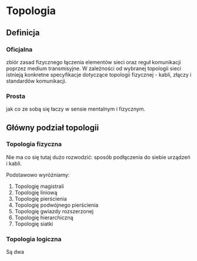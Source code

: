 # Topologia

## Definicja

### Oficjalna

zbiór zasad fizycznego łączenia elementów sieci oraz reguł komunikacji poprzez medium transmisyjne. W zależności od wybranej topologii sieci istnieją konkretne specyfikacje dotyczące topologii fizycznej - kabli, złączy i standardów komunikacji.

### Prosta

jak co ze sobą się łaczy w sensie mentalnym i fizycznym.

## Główny podział topologii

### Topologia fizyczna

Nie ma co się tutaj dużo rozwodzić: sposób podłączenia do siebie urządzeń i kabli.

Podstawowo wyróżniamy:

1. Topologię magistrali
2. Topologię liniową
3. Topologię pierścienia
4. Topologię podwójnego pierścienia
5. Topologię gwiazdy rozszerzonej
6. Topologię hierarchiczną
7. Topologię siatki

### Topologia logiczna

Są dwa
